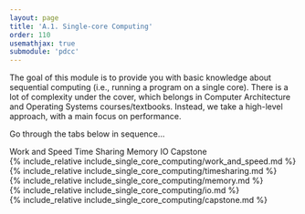```yaml
---
layout: page
title: 'A.1. Single-core Computing'
order: 110
usemathjax: true
submodule: 'pdcc'
---
```


The goal of this module is to provide you with basic knowledge about
sequential computing (i.e., running a program on a single core). There
is a lot of complexity under the cover, which belongs in Computer Architecture 
and Operating Systems courses/textbooks. Instead, we take a high-level approach,
with a main focus on performance.

Go through the tabs below in sequence...

<div class="ui pointing secondary menu">
  <a class="item" data-tab="first">Work and Speed</a>
  <a class="item" data-tab="second">Time Sharing</a>
  <a class="item" data-tab="third">Memory</a>
  <a class="item" data-tab="fourth">IO</a>
  <a class="item" data-tab="fifth">Capstone</a>
</div>

<div markdown="1" class="ui tab segment active" data-tab="first" >
  {% include_relative include_single_core_computing/work_and_speed.md %}
</div>
<div markdown="1" class="ui tab segment" data-tab="second">
  {% include_relative include_single_core_computing/timesharing.md %}
</div>
<div markdown="1" class="ui tab segment" data-tab="third">
  {% include_relative include_single_core_computing/memory.md %}
</div>

<div markdown="1" class="ui tab segment" data-tab="fourth">
  {% include_relative include_single_core_computing/io.md %}
</div>

<div markdown="1" class="ui tab segment" data-tab="fifth">
  {% include_relative include_single_core_computing/capstone.md %}
</div>
